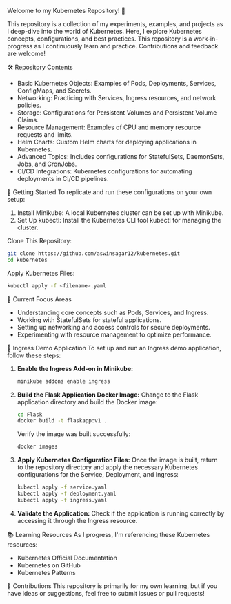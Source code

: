 Welcome to my Kubernetes Repository! 👋

This repository is a collection of my experiments, examples, and projects as I deep-dive into the world of Kubernetes. Here, I explore Kubernetes concepts, configurations, and best practices. This repository is a work-in-progress as I continuously learn and practice. Contributions and feedback are welcome!

🛠️ Repository Contents
- Basic Kubernetes Objects: Examples of Pods, Deployments, Services, ConfigMaps, and Secrets.
- Networking: Practicing with Services, Ingress resources, and network policies.
- Storage: Configurations for Persistent Volumes and Persistent Volume Claims.
- Resource Management: Examples of CPU and memory resource requests and limits.
- Helm Charts: Custom Helm charts for deploying applications in Kubernetes.
- Advanced Topics: Includes configurations for StatefulSets, DaemonSets, Jobs, and CronJobs.
- CI/CD Integrations: Kubernetes configurations for automating deployments in CI/CD pipelines.

🚀 Getting Started
To replicate and run these configurations on your own setup:

1. Install Minikube: A local Kubernetes cluster can be set up with Minikube.
2. Set Up kubectl: Install the Kubernetes CLI tool kubectl for managing the cluster.

Clone This Repository:

```bash
git clone https://github.com/aswinsagar12/kubernetes.git
cd kubernetes
```

Apply Kubernetes Files:

```bash
kubectl apply -f <filename>.yaml
```

🌱 Current Focus Areas
- Understanding core concepts such as Pods, Services, and Ingress.
- Working with StatefulSets for stateful applications.
- Setting up networking and access controls for secure deployments.
- Experimenting with resource management to optimize performance.

🚀 Ingress Demo Application
To set up and run an Ingress demo application, follow these steps:

1. **Enable the Ingress Add-on in Minikube:**
   ```bash
   minikube addons enable ingress
   ```

2. **Build the Flask Application Docker Image:**
   Change to the Flask application directory and build the Docker image:
   ```bash
   cd Flask
   docker build -t flaskapp:v1 .
   ```
   Verify the image was built successfully:
   ```bash
   docker images
   ```

3. **Apply Kubernetes Configuration Files:**
   Once the image is built, return to the repository directory and apply the necessary Kubernetes configurations for the Service, Deployment, and Ingress:
   ```bash
   kubectl apply -f service.yaml
   kubectl apply -f deployment.yaml
   kubectl apply -f ingress.yaml
   ```

4. **Validate the Application:**
   Check if the application is running correctly by accessing it through the Ingress resource.

📚 Learning Resources
As I progress, I'm referencing these Kubernetes resources:

- Kubernetes Official Documentation
- Kubernetes on GitHub
- Kubernetes Patterns

🤝 Contributions
This repository is primarily for my own learning, but if you have ideas or suggestions, feel free to submit issues or pull requests!
```